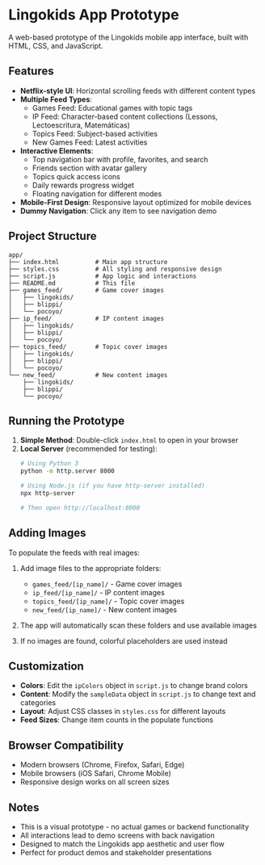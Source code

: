 # Lingokids App Prototype

A web-based prototype of the Lingokids mobile app interface, built with HTML, CSS, and JavaScript.

## Features

- **Netflix-style UI**: Horizontal scrolling feeds with different content types
- **Multiple Feed Types**:
  - Games Feed: Educational games with topic tags
  - IP Feed: Character-based content collections (Lessons, Lectoescritura, Matemáticas)
  - Topics Feed: Subject-based activities
  - New Games Feed: Latest activities
- **Interactive Elements**:
  - Top navigation bar with profile, favorites, and search
  - Friends section with avatar gallery
  - Topics quick access icons
  - Daily rewards progress widget
  - Floating navigation for different modes
- **Mobile-First Design**: Responsive layout optimized for mobile devices
- **Dummy Navigation**: Click any item to see navigation demo

## Project Structure

```
app/
├── index.html          # Main app structure
├── styles.css          # All styling and responsive design
├── script.js           # App logic and interactions
├── README.md           # This file
├── games_feed/         # Game cover images
│   ├── lingokids/
│   ├── blippi/
│   └── pocoyo/
├── ip_feed/            # IP content images
│   ├── lingokids/
│   ├── blippi/
│   └── pocoyo/
├── topics_feed/        # Topic cover images
│   ├── lingokids/
│   ├── blippi/
│   └── pocoyo/
└── new_feed/           # New content images
    ├── lingokids/
    ├── blippi/
    └── pocoyo/
```

## Running the Prototype

1. **Simple Method**: Double-click `index.html` to open in your browser
2. **Local Server** (recommended for testing):
   ```bash
   # Using Python 3
   python -m http.server 8000
   
   # Using Node.js (if you have http-server installed)
   npx http-server
   
   # Then open http://localhost:8000
   ```

## Adding Images

To populate the feeds with real images:

1. Add image files to the appropriate folders:
   - `games_feed/[ip_name]/` - Game cover images
   - `ip_feed/[ip_name]/` - IP content images  
   - `topics_feed/[ip_name]/` - Topic cover images
   - `new_feed/[ip_name]/` - New content images

2. The app will automatically scan these folders and use available images
3. If no images are found, colorful placeholders are used instead

## Customization

- **Colors**: Edit the `ipColors` object in `script.js` to change brand colors
- **Content**: Modify the `sampleData` object in `script.js` to change text and categories
- **Layout**: Adjust CSS classes in `styles.css` for different layouts
- **Feed Sizes**: Change item counts in the populate functions

## Browser Compatibility

- Modern browsers (Chrome, Firefox, Safari, Edge)
- Mobile browsers (iOS Safari, Chrome Mobile)
- Responsive design works on all screen sizes

## Notes

- This is a visual prototype - no actual games or backend functionality
- All interactions lead to demo screens with back navigation
- Designed to match the Lingokids app aesthetic and user flow
- Perfect for product demos and stakeholder presentations
